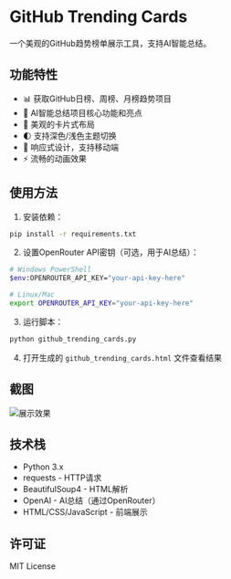 # GitHub Trending Cards

一个美观的GitHub趋势榜单展示工具，支持AI智能总结。

## 功能特性

- 📊 获取GitHub日榜、周榜、月榜趋势项目
- 🤖 AI智能总结项目核心功能和亮点
- 🎨 美观的卡片式布局
- 🌓 支持深色/浅色主题切换
- 📱 响应式设计，支持移动端
- ⚡ 流畅的动画效果

## 使用方法

1. 安装依赖：
```bash
pip install -r requirements.txt
```

2. 设置OpenRouter API密钥（可选，用于AI总结）：
```bash
# Windows PowerShell
$env:OPENROUTER_API_KEY="your-api-key-here"

# Linux/Mac
export OPENROUTER_API_KEY="your-api-key-here"
```

3. 运行脚本：
```bash
python github_trending_cards.py
```

4. 打开生成的 `github_trending_cards.html` 文件查看结果

## 截图

![展示效果](展示1.png)

## 技术栈

- Python 3.x
- requests - HTTP请求
- BeautifulSoup4 - HTML解析
- OpenAI - AI总结（通过OpenRouter）
- HTML/CSS/JavaScript - 前端展示

## 许可证

MIT License